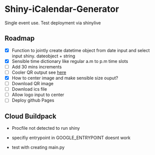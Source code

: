 # Shiny-iCalendar-Generator
Single event use. Test deployment via shinylive

## Roadmap

- [X] Function to jointly  create datetime object from date input and select input shiny. dateobject + string
- [X] Sensible time dictionary like regular a.m to p.m time slots
- [ ] Add 30 mins increments
- [ ] Cooler QR output see [here](https://medium.com/@reegan_anne/fully-customizable-qr-codes-in-python-7eb8a7c3b0da)
- [X] How to center image and make sensible size ouput?
- [ ] Download QR image
- [ ] Download ics file
- [ ] Allow logo input to center
- [ ] Deploy github Pages

## Cloud Buildpack

 - Procfile not detected to run shiny

 - specifiy entrypoint in GOOGLE_ENTRYPOINT doesnt work

 - test with creating main.py
